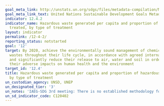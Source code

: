 ```yaml
---
goal_meta_link: http://unstats.un.org/sdgs/files/metadata-compilation/Metadata-Goal-12.pdf
goal_meta_link_text: United Nations Sustainable Development Goals Metadata (pdf 782kB)
indicator: 12.4.2
indicator_name: Hazardous waste generated per capita and proportion of hazardous waste
  treated, by type of treatment
layout: indicator
permalink: /12-4-2/
reporting_status: notstarted
goal: '12'
target: By 2020, achieve the environmentally sound management of chemicals and all
  wastes throughout their life cycle, in accordance with agreed international frameworks,
  and significantly reduce their release to air, water and soil in order to minimize
  their adverse impacts on human health and the environment
target_id: '12.4'
title: Hazardous waste generated per capita and proportion of hazardous waste treated,
  by type of treatment
un_custodian_agency: UNSD, UNEP
un_designated_tier: '3'
un_notes: 'IAEG-SDG 3rd meeting: There is no established methodology for the indicator'
un_sd_indicator_code: C120402
---
```

